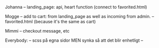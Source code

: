 Johanna 
– landing_page: api, heart function (connect to favorited.html)

Mogge 
– add to cart: from landing_page as well as incoming from admin. 
– favorited.html (because it's the same as cart)

Mimmi 
– checkout message, etc

Everybody: 
– scss på egna sidor MEN synka så att det blir enhetligt
– 

